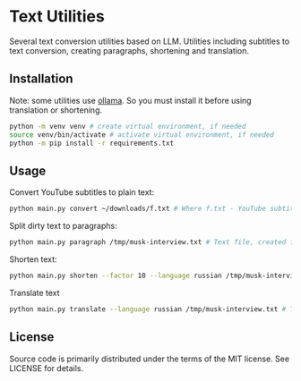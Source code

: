 # Text Utilities

Several text conversion utilities based on LLM. Utilities including subtitles to text conversion, creating paragraphs,
shortening and translation.

## Installation

Note: some utilities use [ollama](https://ollama.com/). So you must install it before using translation or
shortening.

```bash
python -m venv venv # create virtual environment, if needed
source venv/bin/activate # activate virtual environment, if needed
python -m pip install -r requirements.txt
```

## Usage

Convert YouTube subtitles to plain text:

```bash
python main.py convert ~/downloads/f.txt # Where f.txt - YouTube subtitles file

```

Split dirty text to paragraphs:

```bash
python main.py paragraph /tmp/musk-interview.txt # Text file, created from subtitles or PDF

```

Shorten text:

```bash
python main.py shorten --factor 10 --language russian /tmp/musk-interview.txt # Shorten text, summarize every 10 paragraphs to one

```

Translate text

```bash
python main.py translate --language russian /tmp/musk-interview.txt # Translate text into Russian language

```

## License

Source code is primarily distributed under the terms of the MIT license. See LICENSE for details.
